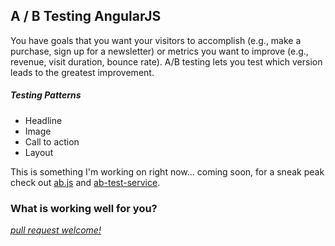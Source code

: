 ## A / B Testing AngularJS

You have goals that you want your visitors to accomplish (e.g., make a purchase, sign up for a newsletter) or metrics you want to improve (e.g., revenue, visit duration, bounce rate). A/B testing lets you test which version leads to the greatest improvement. 

##### Testing Patterns

* Headline
* Image
* Call to action
* Layout

This is something I'm working on right now... coming soon, for a sneak peak check out [ab.js](https://github.com/daniellmb/ab.js) and [ab-test-service](https://github.com/daniellmb/ab-test-service).

### What is working well for you?

*[pull request welcome!](../#contributing-test-patterns)*
